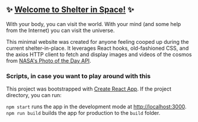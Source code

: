 ## :sparkles: [Welcome to Shelter in Space!](https://shelter-in-space.netlify.app/) :sparkles:

With your body, you can visit the world. With your mind (and some help from the Internet) you can visit the universe. 

This minimal website was created for anyone feeling cooped up during the current shelter-in-place. It leverages React hooks, old-fashioned CSS, and the axios HTTP client to fetch and display images and videos of the cosmos from [NASA's Photo of the Day API](https://api.nasa.gov/#apod). 

### Scripts, in case you want to play around with this

This project was bootstrapped with [Create React App](https://github.com/facebook/create-react-app). If the project directory, you can run:

`npm start` runs the app in the development mode at [http://localhost:3000](http://localhost:3000).
`npm run build` builds the app for production to the `build` folder.



